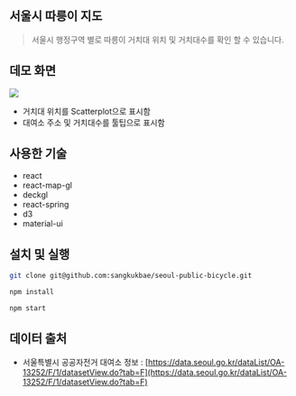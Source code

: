 ## 서울시 따릉이 지도

> 서울시 행정구역 별로 따릉이 거치대 위치 및 거치대수를 확인 할 수 있습니다.

## 데모 화면
![](https://i.imgur.com/s8gnVx1.gif)
- 거치대 위치를 Scatterplot으로 표시함
- 대여소 주소 및 거치대수를 툴팁으로 표시함



## 사용한 기술

- react
- react-map-gl
- deckgl
- react-spring
- d3
- material-ui

## 설치 및 실행

```bash
git clone git@github.com:sangkukbae/seoul-public-bicycle.git
```

```bash
npm install
```

```bash
npm start
```

## 데이터 출처

- 서울특별시 공공자전거 대여소 정보 : [https://data.seoul.go.kr/dataList/OA-13252/F/1/datasetView.do?tab=F](https://data.seoul.go.kr/dataList/OA-13252/F/1/datasetView.do?tab=F)

